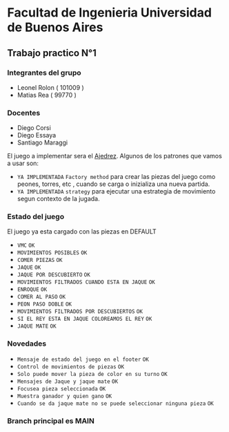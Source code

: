 # Facultad de Ingenieria Universidad de Buenos Aires
## Trabajo practico N°1 

### Integrantes del grupo
- Leonel Rolon ( 101009 )
- Matias Rea ( 99770 )

### Docentes
- Diego Corsi
- Diego Essaya
- Santiago Maraggi

El juego a implementar sera el [Ajedrez](https://es.wikipedia.org/wiki/Ajedrez). Algunos de los patrones que vamos a usar son:
- `YA IMPLEMENTADA` `Factory method` para crear las piezas del juego como peones, torres, etc , cuando se carga o inizializa una nueva partida.
- `YA IMPLEMENTADA` `strategy` para ejecutar una estrategia de movimiento segun contexto de la jugada.

### Estado del juego 
El juego ya esta cargado con las piezas en DEFAULT
- `VMC` `OK`
- `MOVIMIENTOS POSIBLES` `OK`
- `COMER PIEZAS` `OK`
- `JAQUE` `OK`
- `JAQUE POR DESCUBIERTO` `OK`
- `MOVIMIENTOS FILTRADOS CUANDO ESTA EN JAQUE` `OK`
- `ENROQUE` `OK`
- `COMER AL PASO` `OK`
- `PEON PASO DOBLE` `OK`
- `MOVIMIENTOS FILTRADOS POR DESCUBIERTOS` `OK`
- `SI EL REY ESTA EN JAQUE COLOREAMOS EL REY` `OK`
- `JAQUE MATE` `OK`

### Novedades
- `Mensaje de estado del juego en el footer` `OK`
- `Control de movimientos de piezas` `OK`
- `Solo puede mover la pieza de color en su turno` `OK`
- `Mensajes de Jaque y jaque mate` `OK`
- `Focusea pieza seleccionada` `OK`
- `Muestra ganador y quien gano` `OK`
- `Cuando se da jaque mate no se puede seleccionar ninguna pieza` `OK`


### Branch principal es MAIN
